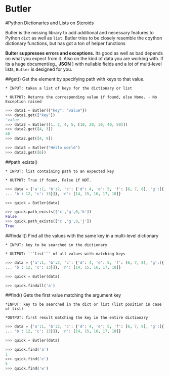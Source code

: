 Butler
======

#Python Dictionaries and Lists on Steroids

Butler is the missing library to add additional and necessary features to Python ```dict``` as well as ```list```. Butler tries to be closely resemble the cpython dictionary functions, but has got a ton of helper functions

__Bulter suppresses errors and exceptions.__ Its good as well as bad depends on what you expect from it. Also on the kind of data you are working with. If its a huge document(eg., __JSON__ ) with nullable fields and a lot of multi-level lists, ```Butler``` is designed for you.

##get()
Get the element by specifying path with keys to that value.

	* INPUT: takes a list of keys for the dictionary or list

	* OUTPUT: Returns the corresponding value if found, else None. - No Exception raised

```python
>>> data1 = Butler({"key": "value"})
>>> data1.get(["key"])
'value'
>>> data2 = Butler([1, 2, 4, 5, [10, 20, 30, 40, 50]])
>>> data2.get([4, 3])
40
>>> data2.get([4, 9])

>>> data3 = Butler("Hello world")
>>> data3.get([6])
```


##path_exists()

	* INPUT: list containing path to an expected key

	* OUTPUT: True if found, False if NOT.


```python
>>> data = {'a':1, 'b':2, 'c': {'d': 4, 'e': 5, 'f': [6, 7, 8], 'g':[{'h': 8, 'i': 9, 'j': 10}, {'a':11,
... 'b': 12, 'c': 13}]}, 'n': [14, 15, 16, 17, 18]}

>>> quick = Butler(data)

>>> quick.path_exists(['c','g',0,'k'])
False
>>> quick.path_exists(['c','g',0,'j'])
True
```


##findall()
Find all the values with the same key in a multi-level dictionary

	* INPUT: key to be searched in the dictionary

	* OUTPUT: ```list``` of all values with matching keys

```python
>>> data = {'a':1, 'b':2, 'c': {'d': 4, 'e': 5, 'f': [6, 7, 8], 'g':[{'h': 8, 'i': 9, 'j': 10}, {'a':11,
... 'b': 12, 'c': 13}]}, 'n': [14, 15, 16, 17, 18]}

>>> quick = Butler(data)

>>> quick.findall('a')
```

##find()
Gets the first value matching the argument key

	*INPUT: key to be searched in the dict or list (list position in case of list)

	*OUTPUT: first result matching the key in the entire dictionary


```python
>>> data = {'a':1, 'b':2, 'c': {'d': 4, 'e': 5, 'f': [6, 7, 8], 'g':[{'h': 8, 'i': 9, 'j': 10}, {'a':11,
... 'b': 12, 'c': 13}]}, 'n': [14, 15, 16, 17, 18]}

>>> quick = Butler(data)

>>> quick.find('a')
1
>>> quick.find('e')
5
>>> quick.find('w')
```